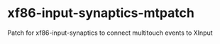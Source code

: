 xf86-input-synaptics-mtpatch
============================

Patch for xf86-input-synaptics to connect multitouch events to XInput